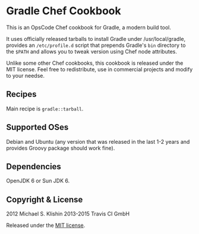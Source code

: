 # Gradle Chef Cookbook

This is an OpsCode Chef cookbook for Gradle, a modern build tool.

It uses officially released tarballs to install Gradle under /usr/local/gradle,
provides an `/etc/profile.d` script that prepends Gradle's `bin` directory to
the `$PATH` and allows you to tweak version using Chef node attributes.

Unlike some other Chef cookbooks, this cookbook is released under the MIT
license.  Feel free to redistribute, use in commercial projects and modify to
your needse.

## Recipes

Main recipe is `gradle::tarball`.

## Supported OSes

Debian and Ubuntu (any version that was released in the last 1-2 years and
provides Groovy package should work fine).

## Dependencies

OpenJDK 6 or Sun JDK 6.


## Copyright & License

2012 Michael S. Klishin
2013-2015 Travis CI GmbH

Released under the [MIT
license](http://www.opensource.org/licenses/mit-license.php).
